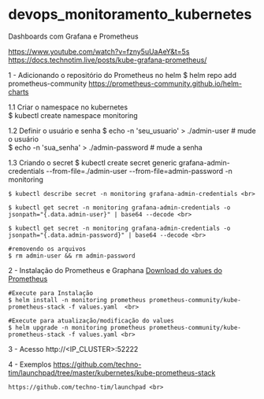 # devops_monitoramento_kubernetes
Dashboards com Grafana e Prometheus

https://www.youtube.com/watch?v=fzny5uUaAeY&t=5s <br>
https://docs.technotim.live/posts/kube-grafana-prometheus/ <br>



1 - Adicionando o repositório do Prometheus no helm
    $ helm repo add prometheus-community https://prometheus-community.github.io/helm-charts <br>

1.1 Criar o namespace no kubernetes <br>
    $ kubectl create namespace monitoring <br>

1.2 Definir o usuário e senha
    $ echo -n 'seu_usuario' > ./admin-user # mude o usuário <br>
    $ echo -n 'sua_senha' > ./admin-password # mude a senha <br>

1.3 Criando o secret
    $ kubectl create secret generic grafana-admin-credentials --from-file=./admin-user --from-file=admin-password -n monitoring <br>

    $ kubectl describe secret -n monitoring grafana-admin-credentials <br>

    $ kubectl get secret -n monitoring grafana-admin-credentials -o jsonpath="{.data.admin-user}" | base64 --decode <br>

    $ kubectl get secret -n monitoring grafana-admin-credentials -o jsonpath="{.data.admin-password}" | base64 --decode <br>

    #removendo os arquivos
    $ rm admin-user && rm admin-password


2 - Instalação do Prometheus e Graphana
    <a href="https://github.com/techno-tim/launchpad/tree/master/kubernetes/kube-prometheus-stack">Download do values do Prometheus</a> <br>

    #Execute para Instalação
    $ helm install -n monitoring prometheus prometheus-community/kube-prometheus-stack -f values.yaml  <br>

    #Execute para atualização/modificação do values
    $ helm upgrade -n monitoring prometheus prometheus-community/kube-prometheus-stack -f values.yaml <br>


3 - Acesso
    http://<IP_CLUSTER>:52222    


4 - Exemplos
    https://github.com/techno-tim/launchpad/tree/master/kubernetes/kube-prometheus-stack <br>

    https://github.com/techno-tim/launchpad <br>











